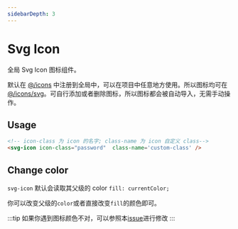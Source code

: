 ```yaml
---
sidebarDepth: 3
---
```


# Svg Icon

全局 Svg Icon 图标组件。

默认在 [@/icons](https://github.com/PanJiaChen/vue-element-admin/blob/master/src/icons/index.js#L6) 中注册到全局中，可以在项目中任意地方使用。所以图标均可在 [@/icons/svg](https://github.com/PanJiaChen/vue-element-admin/tree/master/src/icons/svg)。可自行添加或者删除图标，所以图标都会被自动导入，无需手动操作。

## Usage

```html
<!-- icon-class 为 icon 的名字; class-name 为 icon 自定义 class-->
<svg-icon icon-class="password"  class-name='custom-class' />
```

## Change color

`svg-icon` 默认会读取其父级的 color `fill: currentColor;`

你可以改变父级的`color`或者直接改变`fill`的颜色即可。

:::tip
如果你遇到图标颜色不对，可以参照本[issue](https://github.com/PanJiaChen/vue-element-admin/issues/330)进行修改
:::
